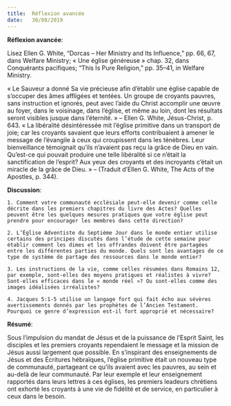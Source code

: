 ```yaml
---
title:  Réflexion avancée
date:   30/08/2019
---
```


**Réflexion avancée**: 

Lisez Ellen G. White, “Dorcas – Her Ministry and Its Influence,” pp. 66, 67, dans Welfare Ministry; « Une église généreuse » chap. 32, dans Conquérants pacifiques; “This Is Pure Religion,” pp. 35–41, in Welfare Ministry.

« Le Sauveur a donné Sa vie précieuse afin d’établir une église capable de s’occuper des âmes affligées et tentées. Un groupe de croyants pauvres, sans instruction et ignorés, peut avec l’aide du Christ accomplir une œuvre au foyer, dans le voisinage, dans l’église, et même au loin, dont les résultats seront visibles jusque dans l’éternité. » – Ellen G. White, Jésus-Christ, p. 643. « La libéralité désintéressée mit l’église primitive dans un transport de joie; car les croyants savaient que leurs efforts contribuaient à amener le message de l’évangile à ceux qui croupissent dans les ténèbres. Leur bienveillance témoignait qu’ils n’avaient pas reçu la grâce de Dieu en vain. Qu’est-ce qui pouvait produire une telle libéralité si ce n’était la sanctification de l’esprit? Aux yeux des croyants et des incroyants c’était un miracle de la grâce de Dieu. » – (Traduit d’Ellen G. White, The Acts of the Apostles, p. 344).

**Discussion**:

`1. Comment votre communauté ecclésiale peut-elle devenir comme celle décrite dans les premiers chapitres du livre des Actes? Quelles peuvent être les quelques mesures pratiques que votre église peut prendre pour encourager les membres dans cette direction?`

`2. L’Église Adventiste du Septième Jour dans le monde entier utilise certains des principes discutés dans l’étude de cette semaine pour établir comment les dimes et les offrandes doivent être partagées entre les différentes parties du monde. Quels sont les avantages de ce type de système de partage des ressources dans le monde entier?`

`3. Les instructions de la vie, comme celles résumées dans Romains 12, par exemple, sont-elles des moyens pratiques et réalistes à vivre? Sont-elles efficaces dans le « monde réel »? Ou sont-elles comme des images idéalisées irréalistes?`

`4. Jacques 5:1-5 utilise un langage fort qui fait écho aux sévères avertissements donnés par les prophètes de l’Ancien Testament. Pourquoi ce genre d’expression est-il fort approprié et nécessaire?`

**Résumé**: 

Sous l’impulsion du mandat de Jésus et de la puissance de l’Esprit Saint, les disciples et les premiers croyants rependaient le message et la mission de Jésus aussi largement que possible. En s’inspirant des enseignements de Jésus et des Écritures hébraïques, l’église primitive était un nouveau type de communauté, partageant ce qu’ils avaient avec les pauvres, au sein et au-delà de leur communauté. Par leur exemple et leur enseignement rapportés dans leurs lettres à ces églises, les premiers leadeurs chrétiens ont exhorté les croyants à une vie de fidélité et de service, en particulier à ceux dans le besoin.